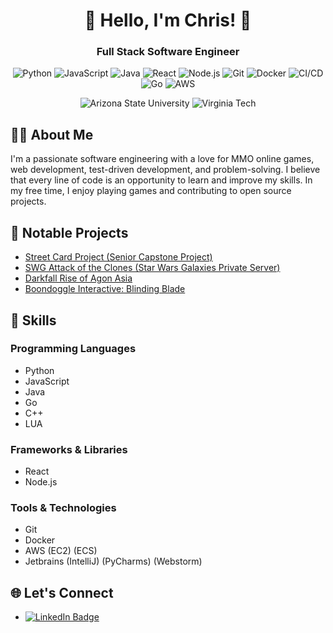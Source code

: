 <h1 align="center">👋 Hello, I'm Chris! 👋 </h1>
<h3 align="center">Full Stack Software Engineer</h3>
<p align="center">
  <img src="https://img.shields.io/badge/Python-3776AB?style=for-the-badge&logo=python&logoColor=white" alt="Python" />
  <img src="https://img.shields.io/badge/JavaScript-F7DF1E?style=for-the-badge&logo=javascript&logoColor=black" alt="JavaScript" />
  <img src="https://img.shields.io/badge/Java-ED8B00?style=for-the-badge&logo=java&logoColor=white" alt="Java" />
  <img src="https://img.shields.io/badge/React-20232A?style=for-the-badge&logo=react&logoColor=61DAFB" alt="React" />
  <img src="https://img.shields.io/badge/Node.js-43853D?style=for-the-badge&logo=node.js&logoColor=white" alt="Node.js" />
  <img src="https://img.shields.io/badge/Git-F05032?style=for-the-badge&logo=git&logoColor=white" alt="Git" />
  <img src="https://img.shields.io/badge/Docker-2496ED?style=for-the-badge&logo=docker&logoColor=white" alt="Docker" />
  <img src="https://img.shields.io/badge/CI%2FCD-4285F4?style=for-the-badge&logo=jenkins&logoColor=white" alt="CI/CD" />
  <img src="https://img.shields.io/badge/Go-00ADD8?style=for-the-badge&logo=go&logoColor=white" alt="Go" />
  <img src="https://img.shields.io/badge/AWS-232F3E?style=for-the-badge&logo=amazon-aws&logoColor=white" alt="AWS" />
</p>
<p align="center">
  <img src="https://img.shields.io/badge/Arizona%20State%20University-FBB040?style=for-the-badge&logo=arizona-state-university&logoColor=black" alt="Arizona State University" />
  <img src="https://img.shields.io/badge/Virginia%20Tech-660000?style=for-the-badge&logo=virginia-tech&logoColor=white" alt="Virginia Tech" />
</p>

## 👨‍💻 About Me
I'm a passionate software engineering with a love for MMO online games, web development, test-driven development, and problem-solving. I believe that every line of code is an opportunity to learn and improve my skills. In my free time, I enjoy playing games and contributing to open source projects.

## 📂 Notable Projects
- [Street Card Project (Senior Capstone Project)](https://github.com/calfaro7/StreetCardProject)
- [SWG Attack of the Clones (Star Wars Galaxies Private Server)](https://gitlab.com/alpha38/aotc-v2)
- [Darkfall Rise of Agon Asia](https://massivelyop.com/2021/02/03/darkfall-rise-of-agon-is-expanding-its-paid-dev-team-and-launching-in-asia/)
- [Boondoggle Interactive: Blinding Blade](https://store.steampowered.com/app/895520/Blinding_Blade/)

## 🚀 Skills
### Programming Languages
- Python
- JavaScript
- Java
- Go
- C++
- LUA

### Frameworks & Libraries
- React
- Node.js

### Tools & Technologies
- Git 
- Docker
- AWS (EC2) (ECS)
- Jetbrains (IntelliJ) (PyCharms) (Webstorm) 

## 🌐 Let's Connect
- [![LinkedIn Badge](https://img.shields.io/badge/LinkedIn-0077B5?style=flat&logo=linkedin&logoColor=white)](https://www.linkedin.com/in/ctbocchi/)
